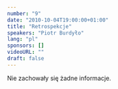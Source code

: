 ```yaml
---
number: "9"
date: "2010-10-04T19:00:00+01:00"
title: "Retrospekcje"
speakers: "Piotr Burdyło"
lang: "pl"
sponsors: []
videoURL: ""
draft: false
---
```


Nie zachowały się żadne informacje.